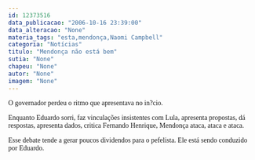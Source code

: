 ```yaml
---
id: 12373516
data_publicacao: "2006-10-16 23:39:00"
data_alteracao: "None"
materia_tags: "esta,mendonça,Naomi Campbell"
categoria: "Notícias"
titulo: "Mendonça não está bem"
sutia: "None"
chapeu: "None"
autor: "None"
imagem: "None"
---
```

<p><P><FONT face=Verdana>O governador perdeu o ritmo que apresentava no in?cio. </FONT></P></p>
<p><P><FONT face=Verdana>Enquanto Eduardo sorri, faz vinculações insistentes com Lula, apresenta propostas, dá respostas, apresenta dados, critica Fernando Henrique, Mendonça ataca, ataca e ataca. </FONT></P></p>
<p><P><FONT face=Verdana>Esse debate tende a gerar poucos dividendos para o pefelista. Ele está sendo conduzido por Eduardo.</FONT></P> </p>
